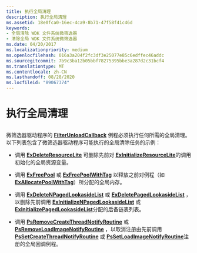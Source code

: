 ```yaml
---
title: 执行全局清理
description: 执行全局清理
ms.assetid: 18e0fca0-16ec-4ca9-8b71-47f58f41c46d
keywords:
- 全局清除 WDK 文件系统微筛选器
- 清除全局 WDK 文件系统微筛选器
ms.date: 04/20/2017
ms.localizationpriority: medium
ms.openlocfilehash: 016a3a204f2fc3df3e25077e85c6edffec46addc
ms.sourcegitcommit: 7b9c3ba12b05bbf78275395bbe3a287d2c31bcf4
ms.translationtype: MT
ms.contentlocale: zh-CN
ms.lasthandoff: 08/28/2020
ms.locfileid: "89067374"
---
```

# <a name="performing-global-cleanup"></a>执行全局清理


## <span id="ddk_performing_global_cleanup_if"></span><span id="DDK_PERFORMING_GLOBAL_CLEANUP_IF"></span>


微筛选器驱动程序的 [**FilterUnloadCallback**](/windows-hardware/drivers/ddi/fltkernel/nc-fltkernel-pflt_filter_unload_callback) 例程必须执行任何所需的全局清理。 以下列表包含了微筛选器驱动程序可能执行的全局清除任务的示例：

-   调用 [**ExDeleteResourceLite**](/windows-hardware/drivers/ddi/wdm/nf-wdm-exdeleteresourcelite) 可删除先前对 [**ExInitializeResourceLite**](/windows-hardware/drivers/ddi/wdm/nf-wdm-exinitializeresourcelite)的调用初始化的全局资源变量。

-   调用 [**ExFreePool**](/windows-hardware/drivers/ddi/ntddk/nf-ntddk-exfreepool) 或 [**ExFreePoolWithTag**](/windows-hardware/drivers/ddi/wdm/nf-wdm-exfreepoolwithtag) 以释放之前对例程（如 [**ExAllocatePoolWithTag**](/windows-hardware/drivers/ddi/wdm/nf-wdm-exallocatepoolwithtag)）所分配的全局内存。

-   调用 [**ExDeleteNPagedLookasideList**](/windows-hardware/drivers/ddi/wdm/nf-wdm-exdeletenpagedlookasidelist) 或 [**ExDeletePagedLookasideList**](/windows-hardware/drivers/ddi/wdm/nf-wdm-exdeletepagedlookasidelist) ，以删除先前调用 [**ExInitializeNPagedLookasideList**](/windows-hardware/drivers/ddi/wdm/nf-wdm-exinitializenpagedlookasidelist) 或 [**ExInitializePagedLookasideList**](/windows-hardware/drivers/ddi/wdm/nf-wdm-exinitializepagedlookasidelist)分配的后备链表列表。

-   调用 [**PsRemoveCreateThreadNotifyRoutine**](/windows-hardware/drivers/ddi/ntddk/nf-ntddk-psremovecreatethreadnotifyroutine) 或 [**PsRemoveLoadImageNotifyRoutine**](/windows-hardware/drivers/ddi/ntddk/nf-ntddk-psremoveloadimagenotifyroutine) ，以取消注册由先前调用 [**PsSetCreateThreadNotifyRoutine**](/windows-hardware/drivers/ddi/ntddk/nf-ntddk-pssetcreatethreadnotifyroutine) 或 [**PsSetLoadImageNotifyRoutine**](/windows-hardware/drivers/ddi/ntddk/nf-ntddk-pssetloadimagenotifyroutine)注册的全局回调例程。

 

